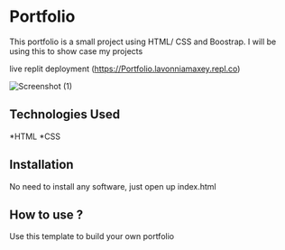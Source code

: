 # Portfolio
This portfolio is a small project using HTML/ CSS and Boostrap. I will be using this to show case my projects

live replit deployment (https://Portfolio.lavonniamaxey.repl.co)


![Screenshot (1)](https://user-images.githubusercontent.com/111943349/195517224-e20fa5ad-2f0e-4d35-85c9-67631c2f8d6e.png)
## Technologies Used
*HTML
*CSS
## Installation
No need to install any software, just open up index.html
## How to use ?
Use this template to build your own portfolio


